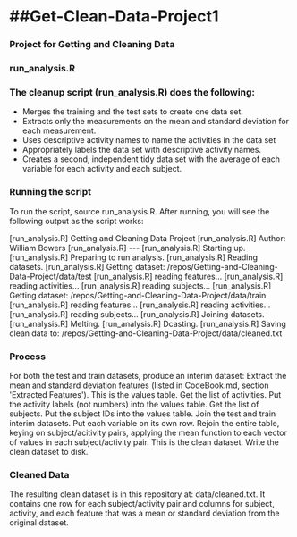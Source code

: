 ##Get-Clean-Data-Project1
=======================

### Project for Getting and Cleaning Data


### run_analysis.R

### The cleanup script (run_analysis.R) does the following:

* Merges the training and the test sets to create one data set.
* Extracts only the measurements on the mean and standard deviation for each measurement.
* Uses descriptive activity names to name the activities in the data set
* Appropriately labels the data set with descriptive activity names.
* Creates a second, independent tidy data set with the average of each variable for each activity and each subject.
### Running the script

To run the script, source run_analysis.R. After running, you will see the following output as the script works:

[run_analysis.R] Getting and Cleaning Data Project 
[run_analysis.R] Author: William Bowers 
[run_analysis.R] --- 
[run_analysis.R] Starting up. 
[run_analysis.R] Preparing to run analysis. 
[run_analysis.R] Reading datasets. 
[run_analysis.R] Getting dataset: /repos/Getting-and-Cleaning-Data-Project/data/test 
[run_analysis.R]   reading features... 
[run_analysis.R]   reading activities... 
[run_analysis.R]   reading subjects... 
[run_analysis.R] Getting dataset: /repos/Getting-and-Cleaning-Data-Project/data/train 
[run_analysis.R]   reading features... 
[run_analysis.R]   reading activities... 
[run_analysis.R]   reading subjects... 
[run_analysis.R] Joining datasets. 
[run_analysis.R] Melting. 
[run_analysis.R] Dcasting. 
[run_analysis.R] Saving clean data to: /repos/Getting-and-Cleaning-Data-Project/data/cleaned.txt 

### Process

For both the test and train datasets, produce an interim dataset:
Extract the mean and standard deviation features (listed in CodeBook.md, section 'Extracted Features'). This is the values table.
Get the list of activities.
Put the activity labels (not numbers) into the values table.
Get the list of subjects.
Put the subject IDs into the values table.
Join the test and train interim datasets.
Put each variable on its own row.
Rejoin the entire table, keying on subject/acitivity pairs, applying the mean function to each vector of values in each subject/activity pair. This is the clean dataset.
Write the clean dataset to disk.
### Cleaned Data

The resulting clean dataset is in this repository at: data/cleaned.txt. It contains one row for each subject/activity pair and columns for subject, activity, and each feature that was a mean or standard deviation from the original dataset.